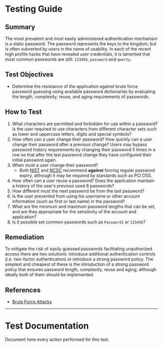 # Testing Guide

## Summary

The most prevalent and most easily administered authentication mechanism is a static password. The password represents the keys to the kingdom, but is often subverted by users in the name of usability. In each of the recent high profile hacks that have revealed user credentials, it is lamented that most common passwords are still: `123456`, `password` and `qwerty`.

## Test Objectives

-   Determine the resistance of the application against brute force password guessing using available password dictionaries by evaluating the length, complexity, reuse, and aging requirements of passwords.

## How to Test

1.  What characters are permitted and forbidden for use within a password? Is the user required to use characters from different character sets such as lower and uppercase letters, digits and special symbols?
2.  How often can a user change their password? How quickly can a user change their password after a previous change? Users may bypass password history requirements by changing their password 5 times in a row so that after the last password change they have configured their initial password again.
3.  When must a user change their password?
    -   Both [NIST](https://pages.nist.gov/800-63-3/sp800-63b.html#memsecretver) and [NCSC](https://www.ncsc.gov.uk/collection/passwords/updating-your-approach#PasswordGuidance:UpdatingYourApproach-Don'tenforceregularpasswordexpiry) recommend **against** forcing regular password expiry, although it may be required by standards such as PCI DSS.
4.  How often can a user reuse a password? Does the application maintain a history of the user’s previous used 8 passwords?
5.  How different must the next password be from the last password?
6.  Is the user prevented from using his username or other account information (such as first or last name) in the password?
7.  What are the minimum and maximum password lengths that can be set, and are they appropriate for the sensitivity of the account and application?
8.  Is it possible set common passwords such as `Password1` or `123456`?

## Remediation

To mitigate the risk of easily guessed passwords facilitating unauthorized access there are two solutions: introduce additional authentication controls (i.e. two-factor authentication) or introduce a strong password policy. The simplest and cheapest of these is the introduction of a strong password policy that ensures password length, complexity, reuse and aging; although ideally both of them should be implemented.

## References

-   [Brute Force Attacks](https://owasp.org/www-community/attacks/Brute_force_attack)

---

# Test Documentation

Document here every action performed for this test.